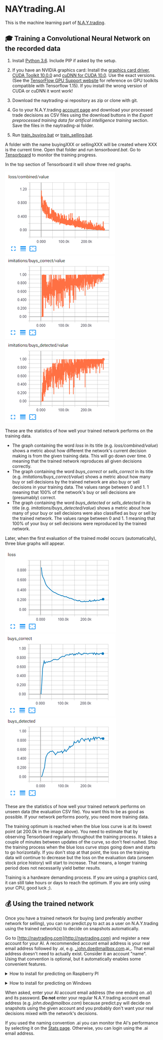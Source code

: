 # NAYtrading.AI

This is the machine learning part of [N.A.Y.trading](https://github.com/chrwoizi/naytrading).

## :mortar_board: Training a Convolutional Neural Network on the recorded data

1. Install [Python 3.6](https://www.python.org/downloads/release/python-366/). Include PIP if asked by the setup.

2. If you have an NVIDIA graphics card: Install the [graphics card driver](https://www.nvidia.com/Download/index.aspx?lang=en-us), [CUDA Toolkit 10.0.0](https://developer.nvidia.com/cuda-downloads) and [cuDNN for CUDA 10.0](https://developer.nvidia.com/cudnn). Use the exact versions. (See the [TensorFlow GPU Support website](https://www.tensorflow.org/install/gpu#software_requirements) for reference on GPU toolkits compatible with Tensorflow 1.15). If you install the wrong version of CUDA or cuDNN it wont work!

3. Download the naytrading-ai repository as zip or clone with git.

4. Go to your N.A.Y.trading [account page](http://naytrading.com/manage) and download your processed trade decisions as CSV files using the download buttons in the _Export preprocessed training data for artifical intelligence training_ section.
   Save the files in the naytrading-ai folder.

5. Run [train_buying.bat](train_buying.bat) or [train_selling.bat](train_selling.bat).

A folder with the name buyingXXX or sellingXXX will be created where XXX is the current time. Open that folder and run _tensorboard.bat_. Go to [Tensorboard](<http://localhost:6006/#scalars&run=log%5Ctrain&_smoothingWeight=0&tagFilter=%5Eloss%24%7C%5Eloss%2Fcombined%7C(buy%7Csell)s_detected%7C(buy%7Csell)s_correct&_ignoreYOutliers=false>) to monitor the training progress.

In the top section of Tensorboard it will show three red graphs.

![loss](docs/training_loss.png "loss graph") ![buys_correct](docs/training_correct.png "buys correct graph") ![buys_detected](docs/training_detected.png "buys detected graph")

These are the statistics of how well your trained network performs on the training data.

-   The graph containing the word _loss_ in its title (e.g. _loss/combined/value_) shows a metric about how different the network's current decision making is from the given training data. This will go down over time. 0 meaning that the trained network reproduces all given decisions correctly.
-   The graph containing the word _buys_correct_ or _sells_correct_ in its title (e.g. _imitations/buys_correct/value_) shows a metric about how many buy or sell decisions by the trained network are also buy or sell decisions in your training data. The values range between 0 and 1. 1 meaning that 100% of the network's buy or sell decisions are (presumably) correct.
-   The graph containing the word _buys_detected_ or _sells_detected_ in its title (e.g. _imitations/buys_detected/value_) shows a metric about how many of your buy or sell decisions were also classified as buy or sell by the trained network. The values range between 0 and 1. 1 meaning that 100% of your buy or sell decisions were reproduced by the trained network.

Later, when the first evaluation of the trained model occurs (automatically), three blue graphs will appear.

![loss](docs/evaluation_loss.png "loss graph") ![buys_correct](docs/evaluation_correct.png "buys correct graph") ![buys_detected](docs/evaluation_detected.png "buys detected graph")

These are the statistics of how well your trained network performs on unseen data (the evaluation CSV file). You want this to be as good as possible. If your network performs poorly, you need more training data.

The training optimum is reached when the blue loss curve is at its lowest point (at 200.0k in the image above). You need to estimate that by observing Tensorboard regularly throughout the training process. It takes a couple of minutes between updates of the curve, so don't feel rushed. Stop the training process when the blue loss curve stops going down and starts to go horizontally. If you don't stop at that point, the loss on the training data will continue to decrease but the loss on the evaluation data (unseen stock price history) will start to increase. That means, a longer training period does not necessarily yield better results.

Training is a hardware demanding process. If you are using a graphics card, it can still take hours or days to reach the optimum. If you are only using your CPU, good luck ;).

## :moneybag: Using the trained network

Once you have a trained network for buying (and preferably another network for selling), you can run predict.py to act as a user on N.A.Y.trading using the trained network(s) to decide on snapshots automatically.

Go to [http://naytrading.com](http://naytrading.com) and register a new account for your AI. A recommended account email address is your real email address followed by _.ai_, e.g. _john.doe@mailbox.com.ai_. That email address doesn't need to actually exist. Consider it an account "name". Using that convention is optional, but it automatically enables some convenient features.

<details>
<summary>How to install for predicting on Raspberry PI</summary>

```sh
pi@raspberrypi:~/ $ git clone https://github.com/chrwoizi/naytrading-ai.git naytrading-ai
pi@raspberrypi:~/ $ cd naytrading-ai
pi@raspberrypi:~/naytrading-ai $ ./install.sh
```

Run predict.py with trained buying and selling models:

```sh
# replace %1 with your buying model directory path, e.g. model20180629121604
# replace %2 with your selling model directory path, e.g. model20180703114329
# replace %3 with the number of seconds the AI should wait between snapshots, e.g. 30
python3.4 predict.py --buy_checkpoint_dir=%1\\checkpoint --sell_checkpoint_dir=%2\\checkpoint --sleep=%3
```

Having a selling network is optional. If you don't have enough training data yet to achieve a satisfying ratio of sells_correct (see Tensorboard above), you can remove the sell_checkpoint_dir option and use thresholds to make sell decisions.

```sh
# replace %1 with your buying model directory path, e.g. model20180629121604
# replace %2 with the number of seconds the AI should wait between snapshots, e.g. 30
# see predict.py for help on the threshold parameters.
python3.4 predict.py --buy_checkpoint_dir=%1\\checkpoint --sleep=%2 --min_loss=0.1 --min_gain=0.04 --max_loss=0.3 --max_gain=0.15 --sell_at_max_factor=1
```

</details><p></p>

<details>
<summary>How to install for predicting on Windows</summary>

Download Python 3.x from https://www.python.org/downloads/ and run the installer.

Drag your model folder(s) onto predict_dropped.bat or run predict.py from the console:

```sh
# replace %1 with your buying model directory path, e.g. model20180629121604
# replace %2 with your selling model directory path, e.g. model20180703114329
# replace %3 with the number of seconds the AI should wait between snapshots, e.g. 30
pip install requests
pip install tensorflow
python predict.py --buy_checkpoint_dir=%1\\checkpoint --sell_checkpoint_dir=%2\\checkpoint --sleep=%3
```

Having a selling network is optional. If you don't have enough training data yet to achieve a satisfying ratio of sells_correct (see Tensorboard above), you can remove the sell_checkpoint_dir option and use thresholds to make sell decisions. Drag your buying model directory onto predict_dropped.bat or run predict.py from the console:

```sh
# replace %1 with your buying model directory path, e.g. model20180629121604
# replace %2 with the number of seconds the AI should wait between snapshots, e.g. 30
# see predict.py for help on the threshold parameters.
pip install requests
pip install tensorflow
python predict.py --buy_checkpoint_dir=%1\\checkpoint --sleep=%2 --min_loss=0.1 --min_gain=0.04 --max_loss=0.3 --max_gain=0.15 --sell_at_max_factor=1
```

</details><p></p>

When asked, enter your AI account email address (the one ending on _.ai_) and its password. **Do not** enter your regular N.A.Y.trading account email address (e.g. _john.doe@mailbox.com_) because predict.py will decide on snapshots using the given account and you probably don't want your real decisions mixed with the network's decisions.

If you used the naming convention .ai you can monitor the AI's performance by selecting it on the [Stats page](http://naytrading.com/stats). Otherwise, you can login using the .ai email address.
